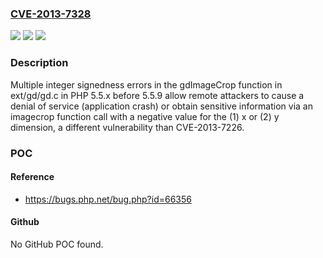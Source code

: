 ### [CVE-2013-7328](https://cve.mitre.org/cgi-bin/cvename.cgi?name=CVE-2013-7328)
![](https://img.shields.io/static/v1?label=Product&message=n%2Fa&color=blue)
![](https://img.shields.io/static/v1?label=Version&message=n%2Fa&color=blue)
![](https://img.shields.io/static/v1?label=Vulnerability&message=n%2Fa&color=brighgreen)

### Description

Multiple integer signedness errors in the gdImageCrop function in ext/gd/gd.c in PHP 5.5.x before 5.5.9 allow remote attackers to cause a denial of service (application crash) or obtain sensitive information via an imagecrop function call with a negative value for the (1) x or (2) y dimension, a different vulnerability than CVE-2013-7226.

### POC

#### Reference
- https://bugs.php.net/bug.php?id=66356

#### Github
No GitHub POC found.

